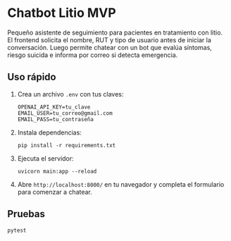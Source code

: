 # Chatbot Litio MVP

Pequeño asistente de seguimiento para pacientes en tratamiento con litio. El frontend solicita el nombre, RUT y tipo de usuario antes de iniciar la conversación. Luego permite chatear con un bot que evalúa síntomas, riesgo suicida e informa por correo si detecta emergencia.

## Uso rápido

1. Crea un archivo `.env` con tus claves:
   ```
   OPENAI_API_KEY=tu_clave
   EMAIL_USER=tu_correo@gmail.com
   EMAIL_PASS=tu_contraseña
   ```
2. Instala dependencias:
   ```
   pip install -r requirements.txt
   ```
3. Ejecuta el servidor:
   ```
   uvicorn main:app --reload
   ```
4. Abre `http://localhost:8000/` en tu navegador y completa el formulario para comenzar a chatear.

## Pruebas

```
pytest
```
